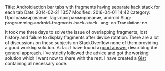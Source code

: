 Title: Android action bar tabs with fragments having separate back stack for each tab
Date: 2014-02-21 13:57
Modified: 2016-04-01 14:42
Category: Программирование
Tags:программирование, android
Slug: programming-android-fragments-back-stack
Lang: en
Translation: no

It took me three days to solve the issue of overlapping fragments, lost history and failure to display fragments after device rotation. There are a lot of discussions on these subjects on StackOverflow none of them providing a good working solution. At last I have found a [good answer](http://stackoverflow.com/a/8582894/488489) describing the general approach. I've strictly followed the advice and got the working solution which I want now to share with the rest. I have created a [Gist](https://gist.github.com/4619215) containing all necessary code.
